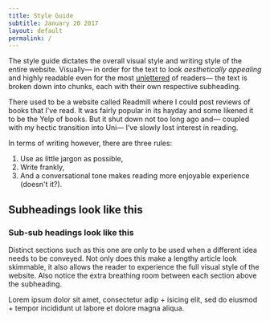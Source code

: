 ```yaml
---
title: Style Guide
subtitle: January 20 2017
layout: default
permalink: /
---
```


The style guide dictates the overall visual style and writing style of the entire website. Visually— in order for the text to look *aesthetically appealing* and highly readable even for the most [unlettered](https://www.merriam-webster.com/dictionary/unlettered) of readers— the text is broken down into chunks, each with their own respective subheading.

There used to be a website called Readmill where I could post reviews of books that I’ve read. It was fairly popular in its hayday and some likened it to be the Yelp of books. But it shut down not too long ago and—  coupled with my hectic transition into Uni— I’ve slowly lost interest in reading.

In terms of writing however, there are three rules:

1. Use as little jargon as possible,
2. Write frankly,
3. And a conversational tone makes reading more enjoyable experience (doesn't it?).

## Subheadings look like this

### Sub-sub headings look like this

Distinct sections such as this one are only to be used when a different idea needs to be conveyed. Not only does this make a lengthy article look skimmable, it also allows the reader to experience the full visual style of the website. Also notice the extra breathing room between each section above the subheading.

Lorem ipsum dolor sit amet, consectetur adip + isicing elit, sed do eiusmod + tempor incididunt ut labore et dolore magna aliqua.
